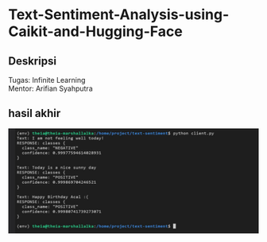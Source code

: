 # Text-Sentiment-Analysis-using-Caikit-and-Hugging-Face
## Deskripsi
Tugas: Infinite Learning <br>
Mentor: Arifian Syahputra
## hasil akhir
![hasil](https://github.com/marshallexperiment/Text-Sentiment-Analysis-using-Caikit-and-Hugging-Face/blob/main/images/hts.JPG)
